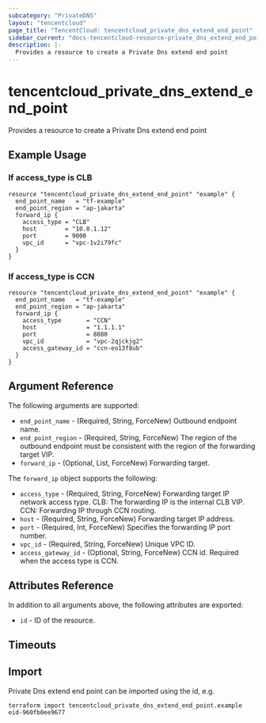 ```yaml
---
subcategory: "PrivateDNS"
layout: "tencentcloud"
page_title: "TencentCloud: tencentcloud_private_dns_extend_end_point"
sidebar_current: "docs-tencentcloud-resource-private_dns_extend_end_point"
description: |-
  Provides a resource to create a Private Dns extend end point
---
```


# tencentcloud_private_dns_extend_end_point

Provides a resource to create a Private Dns extend end point

## Example Usage

### If access_type is CLB

```hcl
resource "tencentcloud_private_dns_extend_end_point" "example" {
  end_point_name   = "tf-example"
  end_point_region = "ap-jakarta"
  forward_ip {
    access_type = "CLB"
    host        = "10.0.1.12"
    port        = 9000
    vpc_id      = "vpc-1v2i79fc"
  }
}
```

### If access_type is CCN

```hcl
resource "tencentcloud_private_dns_extend_end_point" "example" {
  end_point_name   = "tf-example"
  end_point_region = "ap-jakarta"
  forward_ip {
    access_type       = "CCN"
    host              = "1.1.1.1"
    port              = 8080
    vpc_id            = "vpc-2qjckjg2"
    access_gateway_id = "ccn-eo13f8ub"
  }
}
```

## Argument Reference

The following arguments are supported:

* `end_point_name` - (Required, String, ForceNew) Outbound endpoint name.
* `end_point_region` - (Required, String, ForceNew) The region of the outbound endpoint must be consistent with the region of the forwarding target VIP.
* `forward_ip` - (Optional, List, ForceNew) Forwarding target.

The `forward_ip` object supports the following:

* `access_type` - (Required, String, ForceNew) Forwarding target IP network access type. CLB: The forwarding IP is the internal CLB VIP. CCN: Forwarding IP through CCN routing.
* `host` - (Required, String, ForceNew) Forwarding target IP address.
* `port` - (Required, Int, ForceNew) Specifies the forwarding IP port number.
* `vpc_id` - (Required, String, ForceNew) Unique VPC ID.
* `access_gateway_id` - (Optional, String, ForceNew) CCN id. Required when the access type is CCN.

## Attributes Reference

In addition to all arguments above, the following attributes are exported:

* `id` - ID of the resource.



## Timeouts

<no value>


## Import

Private Dns extend end point can be imported using the id, e.g.

```
terraform import tencentcloud_private_dns_extend_end_point.example eid-960fb0ee9677
```

